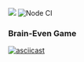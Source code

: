 <a href="https://codeclimate.com/github/codeclimate/codeclimate/maintainability"><img src="https://api.codeclimate.com/v1/badges/a99a88d28ad37a79dbf6/maintainability" /></a>
![Node CI](https://github.com/AnnTro/frontend-project-lvl1/workflows/Node%20CI/badge.svg)

### Brain-Even Game
[![asciicast](https://asciinema.org/a/IWVs5s2Ipuw4hzk1hkCOwF2RA.svg)](https://asciinema.org/a/IWVs5s2Ipuw4hzk1hkCOwF2RA)
